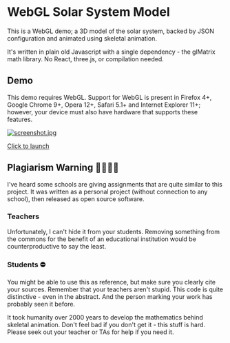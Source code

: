 # WebGL Solar System Model

This is a WebGL demo; a 3D model of the solar system, backed by JSON configuration and animated using skeletal animation.

It's written in plain old Javascript with a single dependency - the glMatrix math library. No React, three.js, or compilation needed.


## Demo
This demo requires WebGL. Support for WebGL is present in Firefox 4+, Google Chrome 9+, Opera 12+, Safari 5.1+ and Internet Explorer 11+; however, your device must also have hardware that supports these features.

[![screenshot.jpg](http://bailus.github.io/WebGL-Solar-System/screenshot.jpg)](http://bailus.github.io/WebGL-Solar-System/)

[Click to launch](http://bailus.github.io/WebGL-Solar-System/)


##  Plagiarism Warning 👮‍♀👮‍♂️ 
I've heard some schools are giving assignments that are quite similar to this project. It was written as a personal project (without connection to any school), then released as open source software.

### Teachers
Unfortunately, I can't hide it from your students. Removing something from the commons for the benefit of an educational institution would be counterproductive to say the least.

### Students ⛔ 
You might be able to use this as reference, but make sure you clearly cite your sources. Remember that your teachers aren't stupid. This code is quite distinctive - even in the abstract. And the person marking your work has probably seen it before.

It took humanity over 2000 years to develop the mathematics behind skeletal animation. Don't feel bad if you don't get it - this stuff is hard. Please seek out your teacher or TAs for help if you need it.
